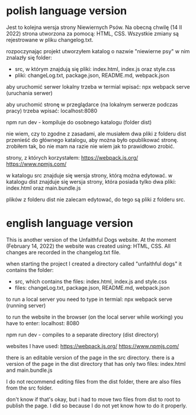 # polish language version
Jest to kolejna wersja strony Niewiernych Psów. Na obecną chwilę (14 II 2022) strona utworzona za pomocą: HTML, CSS. Wszystkie zmiany są rejestrowane w pliku changelog.txt.

rozpoczynając projekt utworzyłem katalog o nazwie "niewierne psy"
w nim znalazły się folder:
- src, w którym znajdują się pliki: index.html, index.js oraz style.css
- pliki: changeLog.txt, package.json, README.md, webpack.json

aby uruchomić serwer lokalny trzeba w termial wpisać:
npx webpack serve (uruchania serwer)

aby uruchomić stronę w przeglądarce (na lokalnym serwerze podczas pracy) trzeba wpisać: 
localhost:8080

npm run dev - kompiluje do osobnego katalogu (folder dist)

nie wiem, czy to zgodne z zasadami, ale musiałem dwa pliki z folderu dist przenieść do głównego katalogu, aby można było opublikować stronę. zrobiłem tak, bo nie mam na razie nie wiem jak to prawidłowo zrobić.

strony, z których korzystałem:
https://webpack.js.org/
https://www.npmjs.com/


w katalogu src znajduje się wersja strony, którą można edytować.
w katalogu dist znajduje się wersja strony, która posiada tylko dwa pliki: index.html oraz main.bundle.js

plików z folderu dist nie zalecam edytować, do tego są pliki z folderu src.

# english language version
This is another version of the Unfaithful Dogs website. At the moment (February 14, 2022) the website was created using: HTML, CSS. All changes are recorded in the changelog.txt file.

when starting the project I created a directory called "unfaithful dogs"
it contains the folder:
- src, which contains the files: index.html, index.js and style.css
- files: changeLog.txt, package.json, README.md, webpack.json

to run a local server you need to type in termial: npx webpack serve (running server)

to run the website in the browser (on the local server while working) you have to enter: localhost: 8080

npm run dev - compiles to a separate directory (dist directory)

websites I have used:
https://webpack.js.org/
https://www.npmjs.com/

there is an editable version of the page in the src directory.
there is a version of the page in the dist directory that has only two files: index.html and main.bundle.js

I do not recommend editing files from the dist folder, there are also files from the src folder.

don't know if that's okay, but i had to move two files from dist to root to publish the page. I did so because I do not yet know how to do it properly.